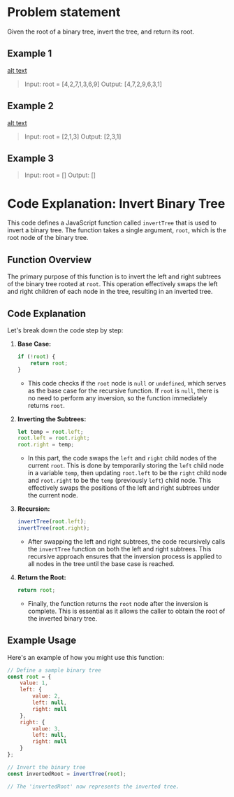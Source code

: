 # Problem statement
Given the root of a binary tree, invert the tree, and return its root.

## Example 1

[alt text](https://assets.leetcode.com/uploads/2021/03/14/invert1-tree.jpg)

>Input: root = [4,2,7,1,3,6,9]
>Output: [4,7,2,9,6,3,1]

## Example 2

[alt text](https://assets.leetcode.com/uploads/2021/03/14/invert2-tree.jpg)

>Input: root = [2,1,3]
>Output: [2,3,1]

## Example 3

>Input: root = []
>Output: []

# Code Explanation: Invert Binary Tree

This code defines a JavaScript function called `invertTree` that is used to invert a binary tree. The function takes a single argument, `root`, which is the root node of the binary tree.

## Function Overview

The primary purpose of this function is to invert the left and right subtrees of the binary tree rooted at `root`. This operation effectively swaps the left and right children of each node in the tree, resulting in an inverted tree.

## Code Explanation

Let's break down the code step by step:

1. **Base Case:**
    ```javascript
    if (!root) {
        return root;
    }
    ```
    - This code checks if the `root` node is `null` or `undefined`, which serves as the base case for the recursive function. If `root` is `null`, there is no need to perform any inversion, so the function immediately returns `root`.

2. **Inverting the Subtrees:**
    ```javascript
    let temp = root.left;
    root.left = root.right;
    root.right = temp;
    ```
    - In this part, the code swaps the `left` and `right` child nodes of the current `root`. This is done by temporarily storing the `left` child node in a variable `temp`, then updating `root.left` to be the `right` child node and `root.right` to be the `temp` (previously `left`) child node. This effectively swaps the positions of the left and right subtrees under the current node.

3. **Recursion:**
    ```javascript
    invertTree(root.left);
    invertTree(root.right);
    ```
    - After swapping the left and right subtrees, the code recursively calls the `invertTree` function on both the left and right subtrees. This recursive approach ensures that the inversion process is applied to all nodes in the tree until the base case is reached.

4. **Return the Root:**
    ```javascript
    return root;
    ```
    - Finally, the function returns the `root` node after the inversion is complete. This is essential as it allows the caller to obtain the root of the inverted binary tree.

## Example Usage

Here's an example of how you might use this function:

```javascript
// Define a sample binary tree
const root = {
    value: 1,
    left: {
        value: 2,
        left: null,
        right: null
    },
    right: {
        value: 3,
        left: null,
        right: null
    }
};

// Invert the binary tree
const invertedRoot = invertTree(root);

// The 'invertedRoot' now represents the inverted tree.
